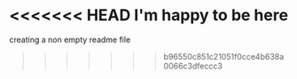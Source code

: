 <<<<<<< HEAD
I'm happy to be here
=======
creating a non empty readme file
>>>>>>> b96550c851c21051f0cce4b638a0066c3dfeccc3
